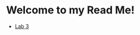 <h1>Welcome to my Read Me!</h1>
<ul> 
    <li><a href="Lab 3/index.html" target= "_blank">Lab 3</a></li>
</ul>